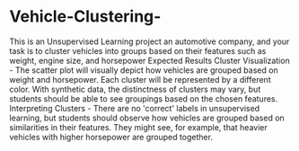 # Vehicle-Clustering-
This is an Unsupervised Learning project an automotive company, and your task is to cluster vehicles into groups based on their features such as weight, engine size, and horsepower
Expected Results
Cluster Visualization - The scatter plot will visually depict how vehicles are grouped based on weight and horsepower. Each cluster will be represented by a different color. With synthetic data, the distinctness of clusters may vary, but students should be able to see groupings based on the chosen features.
Interpreting Clusters - There are no 'correct' labels in unsupervised learning, but students should observe how vehicles are grouped based on similarities in their features. They might see, for example, that heavier vehicles with higher horsepower are grouped together.
